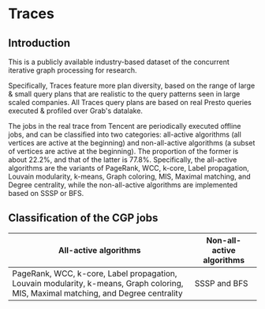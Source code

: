 # Traces

## Introduction
This is a publicly available industry-based dataset of the concurrent iterative graph processing for research. 

Specifically, Traces feature more plan diversity, based on the range of large & small query plans that are realistic to the query patterns seen in large scaled companies. All Traces query plans are based on real Presto queries executed & profiled over Grab's datalake.

The jobs in the real trace from Tencent are periodically executed offline jobs, and can be classified into two categories: all-active algorithms (all vertices are active at the beginning) and non-all-active algorithms (a subset of vertices are active at the beginning). The proportion of the former is about 22.2%, and that of the latter is 77.8%. Specifically, the all-active algorithms are the variants of PageRank, WCC, k-core, Label propagation, Louvain modularity, k-means, Graph coloring, MIS, Maximal matching, and Degree centrality, while the non-all-active algorithms are implemented based on SSSP or BFS.

## Classification of the CGP jobs

| All-active algorithms | Non-all-active algorithms |
| ------- | ----------- |
|  PageRank, WCC, k-core, Label propagation, Louvain modularity, k-means, Graph coloring, MIS, Maximal matching, and Degree centrality | SSSP and BFS | 
